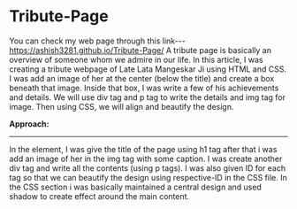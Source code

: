# Tribute-Page
You can check my web page through this link---https://ashish3281.github.io/Tribute-Page/
A tribute page is basically an overview of someone whom we admire in our life. In this article, I was creating a tribute webpage of Late Lata Mangeskar Ji using HTML and CSS. I was add an image of her at the center (below the title) and create a box beneath that image. Inside that box, I was write a few of his achievements and details. We will use div tag and p tag to write the details and img tag for image. Then using CSS, we will align and beautify the design. 

<b>Approach:</b>
<hr>
In the <body> element, I was give the title of the page using h1 tag after that i was add an image of her in the img tag with some caption. I was create another div tag and write all the contents (using p tags). I was also given ID for each tag so that we can beautify the design using respective-ID in the CSS file.
In the CSS section i was basically maintained a central design and used shadow to create effect around the main content.
 
